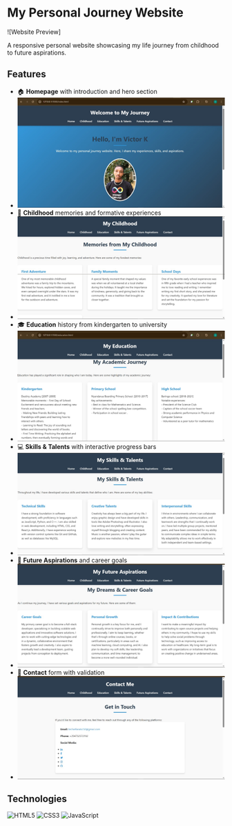 # My Personal Journey Website

![Website Preview]

A responsive personal website showcasing my life journey from childhood to future aspirations.

## Features
- 🏠 **Homepage** with introduction and hero section
- ![Homepage Screenshot](/assets/images/home.jpg)
- 🧒 **Childhood** memories and formative experiences
- ![Childhood Screenshot](/assets/images/childhood.jpg)
- 🎓 **Education** history from kindergarten to university
- ![education Screenshot](/assets/images/education.jpg)
- 💻 **Skills & Talents** with interactive progress bars
- ![skills Screenshot](/assets/images/skills.jpg)
- 🚀 **Future Aspirations** and career goals
- ![aspiration Screenshot](/assets/images/aspirations.jpg)
- 📧 **Contact** form with validation
- ![contact Screenshot](/assets/images/contacts.jpg)

## Technologies
![HTML5](https://img.shields.io/badge/HTML5-E34F26?style=for-the-badge&logo=html5&logoColor=white)
![CSS3](https://img.shields.io/badge/CSS3-1572B6?style=for-the-badge&logo=css3&logoColor=white)
![JavaScript](https://img.shields.io/badge/JavaScript-F7DF1E?style=for-the-badge&logo=javascript&logoColor=black)

